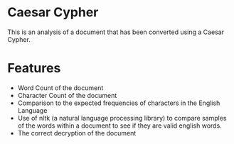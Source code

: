 # Caesar Cypher

This is an analysis of a document that has been converted using a Caesar Cypher. 

# Features
  - Word Count of the document
  - Character Count of the document
  - Comparison to the expected frequencies of characters in the English Language
  - Use of nltk (a natural language processing library) to compare samples of the words within a document to see if they are valid english words. 
  - The correct decryption of the document


